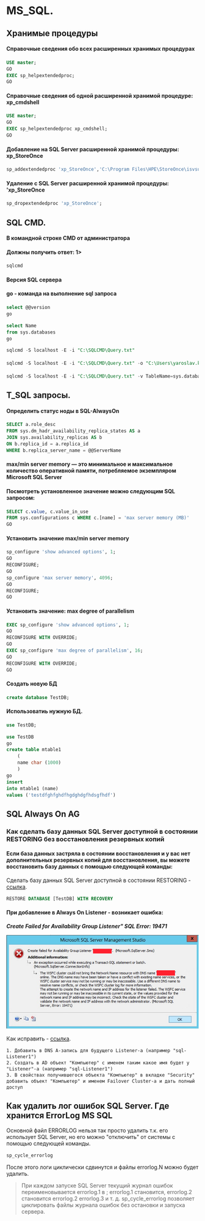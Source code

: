 # MS_SQL.

## Хранимые процедуры

#### Справочные сведения обо всех расширенных хранимых процедурах
```sql
USE master;  
GO  
EXEC sp_helpextendedproc;  
GO
```

#### Справочные сведения об одной расширенной хранимой процедуре: xp_cmdshell
```sql
USE master;  
GO  
EXEC sp_helpextendedproc xp_cmdshell;  
GO
```

#### Добавление на SQL Server расширенной хранимой процедуры: xp_StoreOnce

```sql
sp_addextendedproc 'xp_StoreOnce','C:\Program Files\HPE\StoreOnce\isvsupport\sql\bin\XP_HPStoreOnceForMSSQL.dll'
```

#### Удаление с SQL Server расширенной хранимой процедуры: 'xp_StoreOnce

```sql
sp_dropextendedproc 'xp_StoreOnce';
```

## SQL CMD.
#### В командной строке CMD от администратора
#### Должны получить ответ: 1>

```sql
sqlcmd
```


#### Версия SQL сервера
#### go - команда на выполнение sql запроса
```sql
select @@version
go
```


```sql
select Name
from sys.databases
go
```

```sql
sqlcmd -S localhost -E -i "C:\SQLCMD\Query.txt"

sqlcmd -S localhost -E -i "C:\SQLCMD\Query.txt" -o "C:\Users\yaroslav.klochkov\Desktop\SQLCMD\rezult.txt"

sqlcmd -S localhost -E -i "C:\SQLCMD\Query.txt" -v TableName=sys.databases ColumnName=Name -o "C:\Users\yaroslav.klochkov\Desktop\SQLCMD\rezult.txt"
```

## T_SQL запросы.

#### Определить статус ноды в SQL-AlwaysOn

```sql
SELECT a.role_desc
FROM sys.dm_hadr_availability_replica_states AS a
JOIN sys.availability_replicas AS b
ON b.replica_id = a.replica_id
WHERE b.replica_server_name = @@ServerName
```

#### max/min server memory — это минимальное и максимальное количество оперативной памяти, потребляемое экземпляром Microsoft SQL Server
#### Посмотреть установленное значение можно следующим SQL запросом:

```sql
SELECT c.value, c.value_in_use
FROM sys.configurations c WHERE c.[name] = 'max server memory (MB)'
GO
```
#### Установить значение max/min server memory

```sql
sp_configure 'show advanced options', 1;
GO
RECONFIGURE;
GO
sp_configure 'max server memory', 4096;
GO
RECONFIGURE;
GO
```

#### Установить значение: max degree of parallelism

```sql
EXEC sp_configure 'show advanced options', 1;
GO
RECONFIGURE WITH OVERRIDE;
GO
EXEC sp_configure 'max degree of parallelism', 16;
GO
RECONFIGURE WITH OVERRIDE;
GO
```


#### Создать новую БД 

```sql
create database TestDB;
```

#### Использоватиь нужную БД. 

```sql
use TestDB;
```

```sql
use TestDB
go
create table mtable1
	(
	name char (1000)
	)
go
insert
into mtable1 (name)
values ('testdfghfghdfhgdghdgfhdsgfhdf')
```
## SQL Always On AG 

### Как сделать базу данных SQL Server доступной в состоянии RESTORING без восстановления резервных копий
#### Если база данных застряла в состоянии восстановления и у вас нет дополнительных резервных копий для восстановления, вы можете восстановить базу данных с помощью следующей команды:
Сделать базу данных SQL Server доступной в состоянии RESTORING - [ссылка](https://blog.it-kb.ru/2021/10/14/sql-server-database-stuck-in-restoring-state/#more-23442).


```sql
RESTORE DATABASE [TestDB] WITH RECOVERY
```

#### При добавление в Always On Listener - возникает ошибка:

_**Create Failed for Availability Group Listener" SQL Error: 19471**_  

![](https://github.com/klochkovyaroslav/Manuals/blob/main/availabilitygroups_createlistenererror.png?raw=true)

Как исправить - [ссылка](https://www.youtube.com/watch?v=5-roDqL9Sms).
```
1. Добавить в DNS A-запись для будущего Listener-a (например "sql-Listener1")
2. Создать в AD объект "Компьютер" с именем таким какое имя будет у "Listener"-a (например "sql-Listener1")
3. В свойствах получившегося объекта "Компьютер" в вкладке "Security" добавить объект "Компьютер" и именем Failover Cluster-a и дать полный доступ
```

## Как удалить лог ошибок SQL Server. Где хранится ErrorLog MS SQL

Основной файл ERRORLOG нельзя так просто удалить т.к. его использует SQL Server, но его можно "отключить" от системы с помощью следующей команды.  

```sql
sp_cycle_errorlog
```
После этого логи циклически сдвинутся и файлы errorlog.N можно будет удалить.  

> При каждом запуске SQL Server текущий журнал ошибок переименовывается errorlog.1 в ; errorlog.1 становится, errorlog.2 становится errorlog.2 errorlog.3 и т. д. sp_cycle_errorlog позволяет циклировать файлы журнала ошибок без остановки и запуска сервера.  
